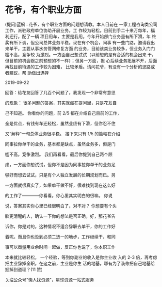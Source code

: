 # 花爷，有个职业方面

(提问)蓝枫 : 花爷，有个职业方面的问题想请教。本人目前在 一家工程咨询类公司工作，派驻政府单位协助开展业务，工 作较为轻松，目前到手二十来万每年，福利还行，配了一辆 项目用车，主要是我用。今年开始部门业务量有所下滑，年 终奖有所下调，但公司总体业务平稳。现在有个机会，同事 有一些门路，邀请我出来单干，主要从事水务管网修复方面 的业务，目前该类业务较多，但业务入门门槛不高，竞争较 为激烈。一方面自己想试试（以前想的是有合适的机会出来 干，但目前的机会跟之前预想的不一样）；但另一方面，担 心后续业务拓展不开，后面再找目前待遇的工作较为困难， 比较矛盾。请问花爷，有没有一个分析的思路或者建议，帮 助做出选择

2019-09-22

回答：给花友回答了几百个问题了，我发现一个非常有意思

的现象： 很多问题的答案，其实就藏在提问里，只是花友自

己不知道。 你看你的问题，前 2/5 都在介绍自己目前的工作，

全是优点，有钱有车还轻松，虽然业绩有下滑，但你忍不住

又“解释”一句总体业务很平稳。 接下来只有 1/5 的篇幅在介绍

同事拉你单干的业务，基本都是缺点，虽然业务多，但是门

槛不高，竞争激烈。 我们再看看，最后你提到自己两个顾

虑，一方面你想试试，但你不是因为同事拉你单干的业务足

够好而想去试试，只是有个人独立发展的长期规划而已。另

一方面就很真实了，如果单干做不好，很难找到现在这么好

的工作了————你看看，你心里其实明白的很嘛。 你说

说，答案其实你心里已经很明白了，对不对？ 你想要有个头

脑更清醒的人，确认一下你的想法是否正确。好，那花爷告

诉你，你是对的，这种情况不适合辞职去单干，你的工作好

着呢。而且你也没到必须二选一的地步，工作继续干，和同

事可以商量用业余时间一起做，反正你也说了，你本职工作

本来就比较轻松。 一个经验，等到你副业的收入是你主业收 入的 2-3 倍，再考虑把主业辞掉全职，在这之前，主业是你生 活的地基，哪有为了装修把自己地基给掘掉到道理？(11 赞)

关注公众号"懒人找资源"，星球资源一站式服务